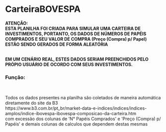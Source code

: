 <h1>CarteiraBOVESPA</h1>

<h4><strong>ATENÇÃO: </strong><br>
ESTA PLANILHA FOI CRIADA PARA SIMULAR UMA CARTEIRA DE INVESTIMENTOS, PORTANTO, OS DADOS DE
NÚMEROS DE PAPÉIS COMPRADOS E SEU VALOR DE COMPRA (Preço (Compra) p/ Papel) ESTÃO SENDO GERADOS
DE FORMA ALEATÓRIA<br><br>

EM UM CENÁRIO REAL, ESTES DADOS SERIAM PREENCHIDOS PELO PRÓPIO USUÁRIO DE OCORDO COM SEUS INVESTIMENTOS.
</h4>

<h3>Função:</h3><br>

<p>Todos os dados presentes na planilha são coletados de maneira automática diretamente do site da B3<br>
https://www.b3.com.br/pt_br/market-data-e-indices/indices/indices-amplos/indice-ibovespa-ibovespa-composicao-da-carteira.htm<br>
com excessão dos colunas de 'N° Papéis Comprados' e 'Preço (Compra) p/ Papéis' e demais colunas de calculos que dependem destas mesmas</p>
